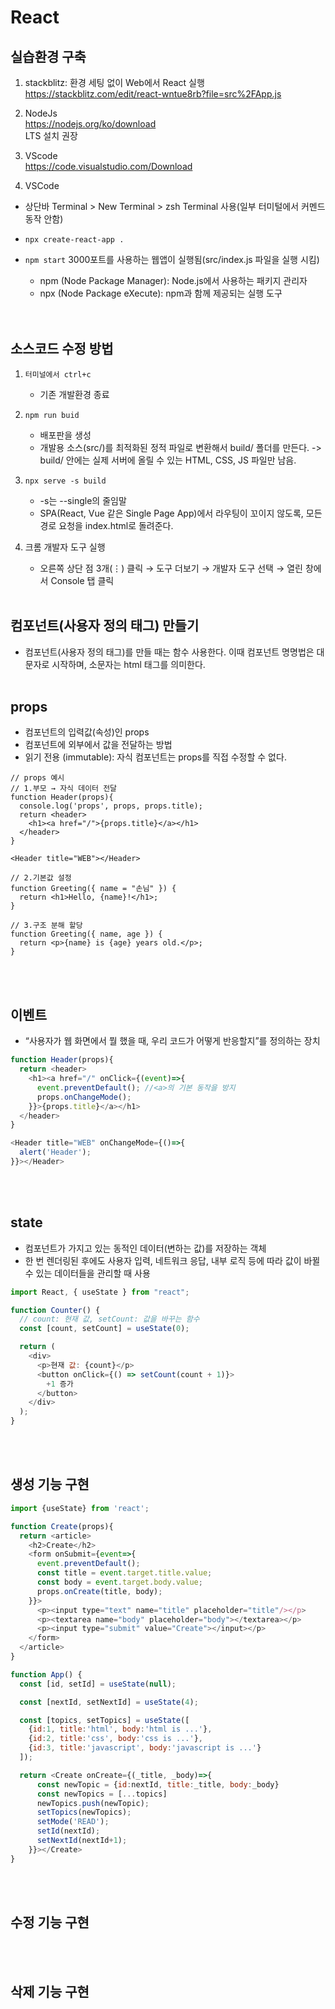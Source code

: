 # React


## 실습환경 구축
1. stackblitz: 환경 세팅 없이 Web에서 React 실행  
https://stackblitz.com/edit/react-wntue8rb?file=src%2FApp.js

2. NodeJs  
https://nodejs.org/ko/download  
LTS 설치 권장

3. VScode  
https://code.visualstudio.com/Download

4. VSCode  

- 상단바 Terminal > New Terminal > zsh Terminal 사용(일부 터미털에서 커멘드 동작 안함)
- ```npx create-react-app .```
- ```npm start``` 3000포트를 사용하는 웹앱이 실행됨(src/index.js 파일을 실행 시킴)

   - npm (Node Package Manager): Node.js에서 사용하는 패키지 관리자   
   - npx (Node Package eXecute): npm과 함께 제공되는 실행 도구   
</br></br>


## 소스코드 수정 방법
1. ```터미널에서 ctrl+c```
   - 기존 개발환경 종료

2. ```npm run buid```   
   - 배포판을 생성
   - 개발용 소스(src/)를 최적화된 정적 파일로 변환해서 build/ 폴더를 만든다. -> build/ 안에는 실제 서버에 올릴 수 있는 HTML, CSS, JS 파일만 남음.

3. ```npx serve -s build```
   - -s는 --single의 줄임말
   - SPA(React, Vue 같은 Single Page App)에서 라우팅이 꼬이지 않도록, 모든 경로 요청을 index.html로 돌려준다.

4. 크롬 개발자 도구 실행  
   - 오른쪽 상단 점 3개(⋮) 클릭 →  도구 더보기 → 개발자 도구 선택 → 열린 창에서 Console 탭 클릭
</br></br>


## 컴포넌트(사용자 정의 태그) 만들기
- 컴포넌트(사용자 정의 태그)를 만들 때는 함수 사용한다. 이때 컴포넌트 명명법은 대문자로 시작하며, 소문자는 html 태그를 의미한다.
</br></br>


## props  
- 컴포넌트의 입력값(속성)인 props
- 컴포넌트에 외부에서 값을 전달하는 방법
- 읽기 전용 (immutable): 자식 컴포넌트는 props를 직접 수정할 수 없다.

```javasript
// props 예시
// 1.부모 → 자식 데이터 전달
function Header(props){
  console.log('props', props, props.title);
  return <header>
    <h1><a href="/">{props.title}</a></h1>
  </header>
}

<Header title="WEB"></Header>

// 2.기본값 설정
function Greeting({ name = "손님" }) {
  return <h1>Hello, {name}!</h1>;
}

// 3.구조 분해 할당
function Greeting({ name, age }) {
  return <p>{name} is {age} years old.</p>;
}
```
</br></br>


## 이벤트   
- “사용자가 웹 화면에서 뭘 했을 때, 우리 코드가 어떻게 반응할지”를 정의하는 장치
```javascript
function Header(props){
  return <header>
    <h1><a href="/" onClick={(event)=>{
      event.preventDefault(); //<a>의 기본 동작을 방지
      props.onChangeMode();
    }}>{props.title}</a></h1>
  </header>
}

<Header title="WEB" onChangeMode={()=>{
  alert('Header');
}}></Header>

``` 
</br></br>


## state  
- 컴포넌트가 가지고 있는 동적인 데이터(변하는 값)를 저장하는 객체
- 한 번 렌더링된 후에도 사용자 입력, 네트워크 응답, 내부 로직 등에 따라 값이 바뀔 수 있는 데이터들을 관리할 때 사용

```javascript
import React, { useState } from "react";

function Counter() {
  // count: 현재 값, setCount: 값을 바꾸는 함수
  const [count, setCount] = useState(0);

  return (
    <div>
      <p>현재 값: {count}</p>
      <button onClick={() => setCount(count + 1)}>
        +1 증가
      </button>
    </div>
  );
}
```
</br></br>


## 생성 기능 구현

```javascript
import {useState} from 'react';

function Create(props){
  return <article>
    <h2>Create</h2>
    <form onSubmit={event=>{
      event.preventDefault();
      const title = event.target.title.value;
      const body = event.target.body.value;
      props.onCreate(title, body);
    }}>
      <p><input type="text" name="title" placeholder="title"/></p>
      <p><textarea name="body" placeholder="body"></textarea></p>
      <p><input type="submit" value="Create"></input></p>
    </form>
  </article>
}

function App() {
  const [id, setId] = useState(null);

  const [nextId, setNextId] = useState(4);

  const [topics, setTopics] = useState([
    {id:1, title:'html', body:'html is ...'},
    {id:2, title:'css', body:'css is ...'},
    {id:3, title:'javascript', body:'javascript is ...'}
  ]);

  return <Create onCreate={(_title, _body)=>{
      const newTopic = {id:nextId, title:_title, body:_body}
      const newTopics = [...topics]
      newTopics.push(newTopic);
      setTopics(newTopics);
      setMode('READ');
      setId(nextId);
      setNextId(nextId+1);
    }}></Create> 
}

```


</br></br>








## 수정 기능 구현
</br></br>
## 삭제 기능 구현
